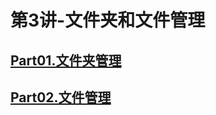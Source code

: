 # 第3讲-文件夹和文件管理



## [Part01.文件夹管理](./book/第3讲-文件夹和文件管理/Part01.文件夹管理.md)

## [Part02.文件管理](./book/第3讲-文件夹和文件管理/Part02.文件管理.md)

